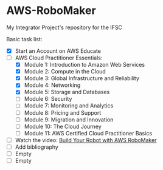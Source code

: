 # AWS-RoboMaker
My Integrator Project's repository for the IFSC

Basic task list:

* [X] Start an Account on AWS Educate
* [ ] AWS Cloud Practitioner Essentials:
    * [X] Module 1: Introduction to Amazon Web Services
    * [X] Module 2: Compute in the Cloud
    * [X] Module 3: Global Infrastructure and Reliability
    * [X] Module 4: Networking
    * [X] Module 5: Storage and Databases
    * [ ] Module 6: Security
    * [ ] Module 7: Monitoring and Analytics
    * [ ] Module 8: Pricing and Support
    * [ ] Module 9: Migration and Innovation
    * [ ] Module 10: The Cloud Journey
    * [ ] Module 11: AWS Certified Cloud Practitioner Basics
* [ ] Watch the video: [Build Your Robot with AWS RoboMaker](https://www.youtube.com/watch?v=VHuzxu_W3Ps)
* [ ] Add bibliography
* [ ] Empty
* [ ] Empty
